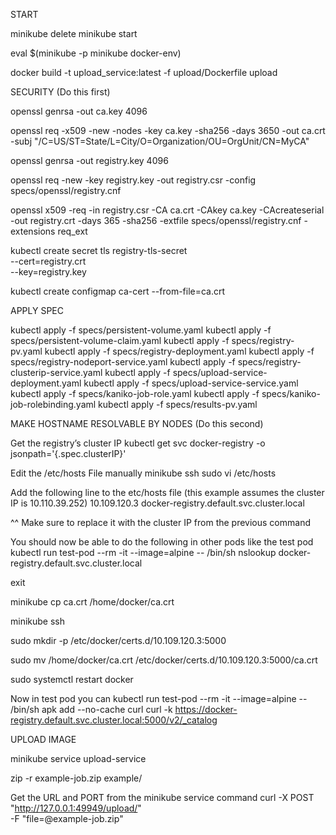 
START

minikube delete
minikube start

eval $(minikube -p minikube docker-env)

docker build -t upload_service:latest -f upload/Dockerfile upload


SECURITY (Do this first)

openssl genrsa -out ca.key 4096

openssl req -x509 -new -nodes -key ca.key -sha256 -days 3650 -out ca.crt \
    -subj "/C=US/ST=State/L=City/O=Organization/OU=OrgUnit/CN=MyCA"

openssl genrsa -out registry.key 4096

openssl req -new -key registry.key -out registry.csr -config specs/openssl/registry.cnf

openssl x509 -req -in registry.csr -CA ca.crt -CAkey ca.key -CAcreateserial \
    -out registry.crt -days 365 -sha256 -extfile specs/openssl/registry.cnf -extensions req_ext

kubectl create secret tls registry-tls-secret \
    --cert=registry.crt \
    --key=registry.key

kubectl create configmap ca-cert --from-file=ca.crt


APPLY SPEC

kubectl apply -f specs/persistent-volume.yaml
kubectl apply -f specs/persistent-volume-claim.yaml
kubectl apply -f specs/registry-pv.yaml
kubectl apply -f specs/registry-deployment.yaml
kubectl apply -f specs/registry-nodeport-service.yaml
kubectl apply -f specs/registry-clusterip-service.yaml
kubectl apply -f specs/upload-service-deployment.yaml
kubectl apply -f specs/upload-service-service.yaml
kubectl apply -f specs/kaniko-job-role.yaml
kubectl apply -f specs/kaniko-job-rolebinding.yaml
kubectl apply -f specs/results-pv.yaml



MAKE HOSTNAME RESOLVABLE BY NODES (Do this second)

Get the registry’s cluster IP
kubectl get svc docker-registry -o jsonpath='{.spec.clusterIP}'

Edit the /etc/hosts File manually
minikube ssh
sudo vi /etc/hosts

Add the following line to the etc/hosts file (this example assumes the cluster IP is 10.110.39.252)
10.109.120.3 docker-registry.default.svc.cluster.local

^^ Make sure to replace it with the cluster IP from the previous command

You should now be able to do the following in other pods like the test pod
kubectl run test-pod --rm -it --image=alpine -- /bin/sh
nslookup docker-registry.default.svc.cluster.local

exit


minikube cp ca.crt /home/docker/ca.crt

minikube ssh

sudo mkdir -p /etc/docker/certs.d/10.109.120.3:5000

sudo mv /home/docker/ca.crt /etc/docker/certs.d/10.109.120.3:5000/ca.crt

sudo systemctl restart docker

Now in test pod you can
kubectl run test-pod --rm -it --image=alpine -- /bin/sh
apk add --no-cache curl
curl -k https://docker-registry.default.svc.cluster.local:5000/v2/_catalog



UPLOAD IMAGE

minikube service upload-service

zip -r example-job.zip example/

Get the URL and PORT from the minikube service command
curl -X POST "http://127.0.0.1:49949/upload/" \
     -F "file=@example-job.zip"
